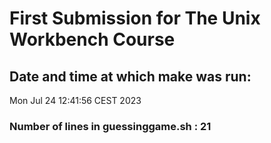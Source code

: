 # First Submission for The Unix Workbench Course
## Date and time at which make was run: 
Mon Jul 24 12:41:56 CEST 2023
### Number of lines in guessinggame.sh : 21
